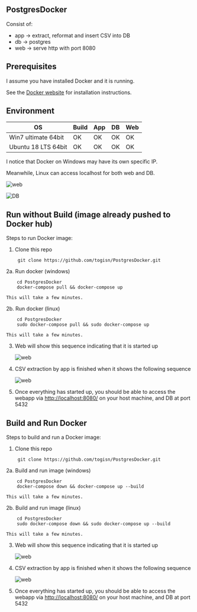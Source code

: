 **PostgresDocker**
-----
Consist of:
* app -> extract, reformat and insert CSV into DB
* db -> postgres
* web -> serve http with port 8080

Prerequisites
-----
I assume you have installed Docker and it is running.

See the [Docker website](http://www.docker.io/gettingstarted/#h_installation) for installation instructions.

Environment
-----
| OS                      | Build   | App   | DB   | Web   |
| ----------------------- | ------- | ----- | ---- | ----- |
| Win7 ultimate 64bit     | OK      | OK    | OK   | OK    |
| Ubuntu 18 LTS 64bit     | OK      | OK    | OK   | OK    |

I notice that Docker on Windows may have its own specific IP.

Meanwhile, Linux can access localhost for both web and DB.

![web](https://i.imgur.com/f3tQfFI.png "web")

![DB](https://i.imgur.com/3WutMnl.png "DB")

Run without Build (image already pushed to Docker hub)
-----

Steps to run Docker image:

1. Clone this repo

        git clone https://github.com/togisn/PostgresDocker.git

2a. Run docker (windows)

        cd PostgresDocker
        docker-compose pull && docker-compose up

    This will take a few minutes.

2b. Run docker (linux)

        cd PostgresDocker
        sudo docker-compose pull && sudo docker-compose up

    This will take a few minutes.

3. Web will show this sequence indicating that it is started up

    ![web](https://i.imgur.com/xuCYuiK.png "web")

4. CSV extraction by app is finished when it shows the following sequence
    
    ![web](https://i.imgur.com/JCiIS4x.png "web")

5. Once everything has started up, you should be able to access the webapp via [http://localhost:8080/](http://localhost:8080/) on your host machine, and DB at port 5432

Build and Run Docker
-----

Steps to build and run a Docker image:

1. Clone this repo

        git clone https://github.com/togisn/PostgresDocker.git

2a. Build and run image (windows)

        cd PostgresDocker
        docker-compose down && docker-compose up --build

    This will take a few minutes.

2b. Build and run image (linux)

        cd PostgresDocker
        sudo docker-compose down && sudo docker-compose up --build

    This will take a few minutes.

3. Web will show this sequence indicating that it is started up

    ![web](https://i.imgur.com/xuCYuiK.png "web")

4. CSV extraction by app is finished when it shows the following sequence
    
    ![web](https://i.imgur.com/JCiIS4x.png "web")

5. Once everything has started up, you should be able to access the webapp via [http://localhost:8080/](http://localhost:8080/) on your host machine, and DB at port 5432